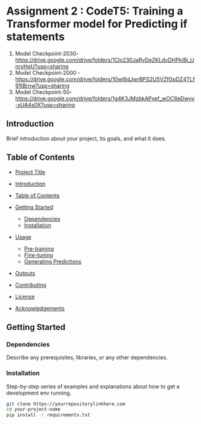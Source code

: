 # Assignment 2 : CodeT5: Training a Transformer model for Predicting if statements

1. Model Checkpoint-2030-https://drive.google.com/drive/folders/1Clo230JaRyDeZKLdvDHPkjBj_UnrvHqU?usp=sharing
2. Model Checkpoint-2000 - https://drive.google.com/drive/folders/10wl6dJwrBPS2U5VZfGpDZ4TLf91tBrnw?usp=sharing
3. Model Checkpoint-50- https://drive.google.com/drive/folders/1g4K3JMzbkAPxef_wOC6eDwyv-xUA4s0X?usp=sharing

## Introduction
Brief introduction about your project, its goals, and what it does.

## Table of Contents
- [Project Title](#project-title)

- [Introduction](#introduction)
- [Table of Contents](#table-of-contents)
- [Getting Started](#getting-started)
  - [Dependencies](#dependencies)
  - [Installation](#installation)
- [Usage](#usage)
  - [Pre-training](#pre-training)
  - [Fine-tuning](#fine-tuning)
  - [Generating Predictions](#generating-predictions)
- [Outputs](#outputs)
- [Contributing](#contributing)
- [License](#license)
- [Acknowledgements](#acknowledgements)

## Getting Started

### Dependencies
Describe any prerequisites, libraries, or any other dependencies.

### Installation
Step-by-step series of examples and explanations about how to get a development env running.

```bash
git clone https://yourrepositorylinkhere.com
cd your-project-name
pip install -r requirements.txt


